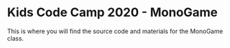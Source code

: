 # Kids Code Camp 2020 - MonoGame
This is where you will find the source code and materials for the MonoGame class.
